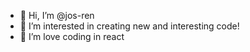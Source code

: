 - 👋 Hi, I’m @jos-ren
- 👀 I’m interested in creating new and interesting code!
- 🌱 I’m love coding in react
